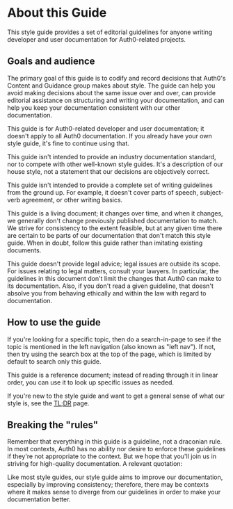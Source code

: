 # About this Guide

This style guide provides a set of editorial guidelines for anyone writing  developer and user documentation for Auth0-related projects.

## Goals and audience

The primary goal of this guide is to codify and record decisions that Auth0's 
Content and Guidance group makes about style. The guide can help you avoid making decisions about the same issue over and over, can provide editorial assistance on structuring and writing your documentation, and can help you keep your documentation consistent with our other documentation.

This guide is for Auth0-related developer and user documentation; it doesn't apply to all Auth0 documentation. If you already have your own style guide, it's fine to continue using that.

This guide isn't intended to provide an industry documentation standard, nor to compete with other well-known style guides. It's a description of our house style, not a statement that our decisions are objectively correct.

This guide isn't intended to provide a complete set of writing guidelines from the ground up. For example, it doesn't cover parts of speech, subject-verb agreement, or other writing basics.

This guide is a living document; it changes over time, and when it changes, we generally don't change previously published documentation to match. We strive for consistency to the extent feasible, but at any given time there are certain to be parts of our documentation that don't match this style guide. When in doubt, follow this guide rather than imitating existing documents.

This guide doesn't provide legal advice; legal issues are outside its scope. For issues relating to legal matters, consult your lawyers. In particular, the guidelines in this document don't limit the changes that Auth0 can make to its documentation. Also, if you don't read a given guideline, that doesn't absolve you from behaving ethically and within the law with regard to documentation.

## How to use the guide

If you're looking for a specific topic, then do a search-in-page to see if the topic is mentioned in the left navigation (also known as "left nav"). If not, then try using the search box at the top of the page, which is limited by default to search only this guide.

This guide is a reference document; instead of reading through it in linear order, you can use it to look up specific issues as needed.

If you're new to the style guide and want to get a general sense of what our style is, see the [TL;DR](/styleguide/tl-dr) page.

## Breaking the "rules"

Remember that everything in this guide is a guideline, not a draconian rule. In most contexts, Auth0 has no ability nor desire to enforce these guidelines if they're not appropriate to the context. But we hope that you'll join us in striving for high-quality documentation. A relevant quotation:

Like most style guides, our style guide aims to improve our documentation, especially by improving consistency; therefore, there may be contexts where it makes sense to diverge from our guidelines in order to make your documentation better.